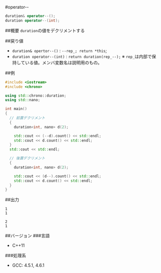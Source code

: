 #operator--
```cpp
duration& operator--();
duration operator--(int);
```

##概要
`duration`の値をデクリメントする


##戻り値
- `duration& opertor--()` : `--rep_; return *this`;
- `duration operator--(int)` : `return duration(rep_--);`
※ `rep_`は内部で保持している値。メンバ変数名は説明用のもの。


##例
```cpp
#include <iostream>
#include <chrono>

using std::chrono::duration;
using std::nano;

int main()
{
  // 前置デクリメント
  {
    duration<int, nano> d(2);

    std::cout << (--d).count() << std::endl;
    std::cout << d.count() << std::endl;
  }
  std::cout << std::endl;

  // 後置デクリメント
  {
    duration<int, nano> d(2);

    std::cout << (d--).count() << std::endl;
    std::cout << d.count() << std::endl;
  }
}
```

##出力
```
1
1

2
1
```

##バージョン
###言語
- C++11

###処理系
- GCC: 4.5.1, 4.6.1

